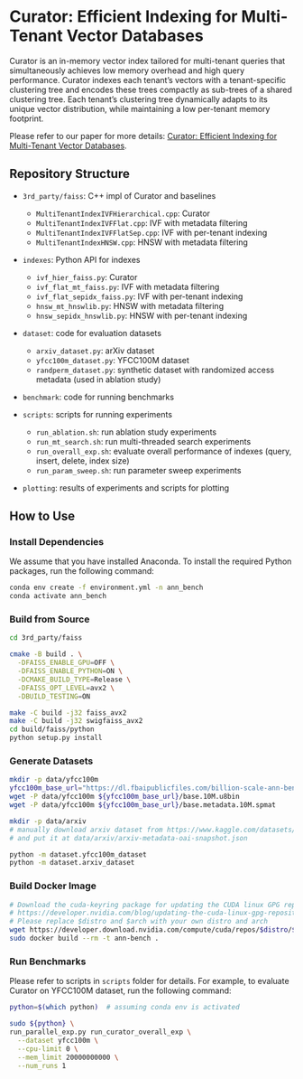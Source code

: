 # Curator: Efficient Indexing for Multi-Tenant Vector Databases

Curator is an in-memory vector index tailored for multi-tenant queries that simultaneously achieves low memory overhead and high query performance. Curator indexes each tenant’s vectors with a tenant-specific clustering tree and encodes these trees compactly as sub-trees of a shared clustering tree. Each tenant’s clustering tree dynamically adapts to its unique vector distribution, while maintaining a low per-tenant memory footprint. 

Please refer to our paper for more details: [Curator: Efficient Indexing for Multi-Tenant Vector Databases](https://arxiv.org/abs/2401.07119).

## Repository Structure

- `3rd_party/faiss`: C++ impl of Curator and baselines
  
  - `MultiTenantIndexIVFHierarchical.cpp`: Curator
  - `MultiTenantIndexIVFFlat.cpp`: IVF with metadata filtering
  - `MultiTenantIndexIVFFlatSep.cpp`: IVF with per-tenant indexing
  - `MultiTenantIndexHNSW.cpp`: HNSW with metadata filtering

- `indexes`: Python API for indexes

  - `ivf_hier_faiss.py`: Curator
  - `ivf_flat_mt_faiss.py`: IVF with metadata filtering
  - `ivf_flat_sepidx_faiss.py`: IVF with per-tenant indexing
  - `hnsw_mt_hnswlib.py`: HNSW with metadata filtering
  - `hnsw_sepidx_hnswlib.py`: HNSW with per-tenant indexing

- `dataset`: code for evaluation datasets

  - `arxiv_dataset.py`: arXiv dataset
  - `yfcc100m_dataset.py`: YFCC100M dataset
  - `randperm_dataset.py`: synthetic dataset with randomized access metadata (used in ablation study)

- `benchmark`: code for running benchmarks

- `scripts`: scripts for running experiments

  - `run_ablation.sh`: run ablation study experiments
  - `run_mt_search.sh`: run multi-threaded search experiments
  - `run_overall_exp.sh`: evaluate overall performance of indexes (query, insert, delete, index size)
  - `run_param_sweep.sh`: run parameter sweep experiments

- `plotting`: results of experiments and scripts for plotting

## How to Use

### Install Dependencies

We assume that you have installed Anaconda. To install the required Python packages, run the following command:

```bash
conda env create -f environment.yml -n ann_bench
conda activate ann_bench
```

### Build from Source

```bash
cd 3rd_party/faiss

cmake -B build . \
  -DFAISS_ENABLE_GPU=OFF \
  -DFAISS_ENABLE_PYTHON=ON \
  -DCMAKE_BUILD_TYPE=Release \
  -DFAISS_OPT_LEVEL=avx2 \
  -DBUILD_TESTING=ON

make -C build -j32 faiss_avx2
make -C build -j32 swigfaiss_avx2
cd build/faiss/python
python setup.py install
```

### Generate Datasets

```bash
mkdir -p data/yfcc100m
yfcc100m_base_url="https://dl.fbaipublicfiles.com/billion-scale-ann-benchmarks/yfcc100M"
wget -P data/yfcc100m ${yfcc100m_base_url}/base.10M.u8bin
wget -P data/yfcc100m ${yfcc100m_base_url}/base.metadata.10M.spmat

mkdir -p data/arxiv
# manually download arxiv dataset from https://www.kaggle.com/datasets/Cornell-University/arxiv
# and put it at data/arxiv/arxiv-metadata-oai-snapshot.json

python -m dataset.yfcc100m_dataset
python -m dataset.arxiv_dataset
```

### Build Docker Image

```bash
# Download the cuda-keyring package for updating the CUDA linux GPG repository key
# https://developer.nvidia.com/blog/updating-the-cuda-linux-gpg-repository-key/
# Please replace $distro and $arch with your own distro and arch
wget https://developer.download.nvidia.com/compute/cuda/repos/$distro/$arch/cuda-keyring_1.0-1_all.deb
sudo docker build --rm -t ann-bench .
```

### Run Benchmarks

Please refer to scripts in `scripts` folder for details. For example, to evaluate Curator on YFCC100M dataset, run the following command:

```bash
python=$(which python)  # assuming conda env is activated

sudo ${python} \
run_parallel_exp.py run_curator_overall_exp \
  --dataset yfcc100m \
  --cpu-limit 0 \
  --mem_limit 20000000000 \
  --num_runs 1
```

